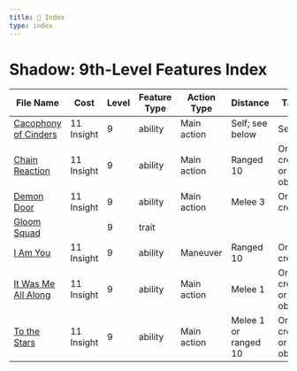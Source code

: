 ```yaml
---
title: 📑 Index
type: index
---
```


# Shadow: 9th-Level Features Index

| File Name                                             | Cost       | Level | Feature Type | Action Type | Distance             | Target                 |
| ----------------------------------------------------- | ---------- | ----- | ------------ | ----------- | -------------------- | ---------------------- |
| [Cacophony of Cinders](../Cacophony%20of%20Cinders)   | 11 Insight | 9     | ability      | Main action | Self; see below      | Self                   |
| [Chain Reaction](../Chain%20Reaction)                 | 11 Insight | 9     | ability      | Main action | Ranged 10            | One creature or object |
| [Demon Door](../Demon%20Door)                         | 11 Insight | 9     | ability      | Main action | Melee 3              | One creature           |
| [Gloom Squad](../Gloom%20Squad)                       |            | 9     | trait        |             |                      |                        |
| [I Am You](../I%20Am%20You)                           | 11 Insight | 9     | ability      | Maneuver    | Ranged 10            | One creature           |
| [It Was Me All Along](../It%20Was%20Me%20All%20Along) | 11 Insight | 9     | ability      | Main action | Melee 1              | One creature or object |
| [To the Stars](../To%20the%20Stars)                   | 11 Insight | 9     | ability      | Main action | Melee 1 or ranged 10 | One creature or object |
